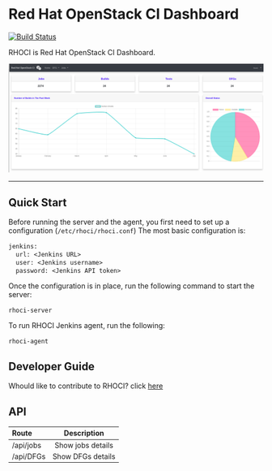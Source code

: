 # Red Hat OpenStack CI Dashboard

[![Build Status](https://travis-ci.org/bregman-arie/rhoci.svg?branch=master)](https://travis-ci.org/bregman-arie/rhoci)

RHOCI is Red Hat OpenStack CI Dashboard.

<div align="center"><img src="./images/rhoci_dashboard.png"></div><hr/>

## Quick Start

Before running the server and the agent, you first need to set up a configuration (`/etc/rhoci/rhoci.conf`)
The most basic configuration is:

    jenkins:
      url: <Jenkins URL>
      user: <Jenkins username>
      password: <Jenkins API token>

Once the configuration is in place, run the following command to start the server:

    rhoci-server

To run RHOCI Jenkins agent, run the following:

    rhoci-agent

## Developer Guide

Whould like to contribute to RHOCI? click [here](docs/developer.md)


## API


Route | Description
:------|:------:
/api/jobs | Show jobs details
/api/DFGs | Show DFGs details
